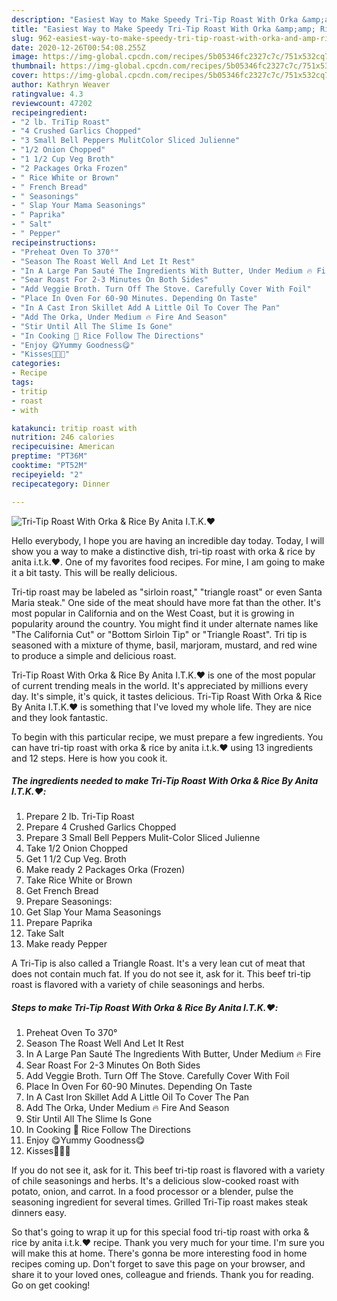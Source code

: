 ```yaml
---
description: "Easiest Way to Make Speedy Tri-Tip Roast With Orka &amp;amp; Rice By Anita I.T.K.♥️"
title: "Easiest Way to Make Speedy Tri-Tip Roast With Orka &amp;amp; Rice By Anita I.T.K.♥️"
slug: 962-easiest-way-to-make-speedy-tri-tip-roast-with-orka-and-amp-rice-by-anita-itk
date: 2020-12-26T00:54:08.255Z
image: https://img-global.cpcdn.com/recipes/5b05346fc2327c7c/751x532cq70/tri-tip-roast-with-orka-rice-by-anita-itk♥️-recipe-main-photo.jpg
thumbnail: https://img-global.cpcdn.com/recipes/5b05346fc2327c7c/751x532cq70/tri-tip-roast-with-orka-rice-by-anita-itk♥️-recipe-main-photo.jpg
cover: https://img-global.cpcdn.com/recipes/5b05346fc2327c7c/751x532cq70/tri-tip-roast-with-orka-rice-by-anita-itk♥️-recipe-main-photo.jpg
author: Kathryn Weaver
ratingvalue: 4.3
reviewcount: 47202
recipeingredient:
- "2 lb. TriTip Roast"
- "4 Crushed Garlics Chopped"
- "3 Small Bell Peppers MulitColor Sliced Julienne"
- "1/2 Onion Chopped"
- "1 1/2 Cup Veg Broth"
- "2 Packages Orka Frozen"
- " Rice White or Brown"
- " French Bread"
- " Seasonings"
- " Slap Your Mama Seasonings"
- " Paprika"
- " Salt"
- " Pepper"
recipeinstructions:
- "Preheat Oven To 370°"
- "Season The Roast Well And Let It Rest"
- "In A Large Pan Sauté The Ingredients With Butter, Under Medium 🔥 Fire"
- "Sear Roast For 2-3 Minutes On Both Sides"
- "Add Veggie Broth. Turn Off The Stove. Carefully Cover With Foil"
- "Place In Oven For 60-90 Minutes. Depending On Taste"
- "In A Cast Iron Skillet Add A Little Oil To Cover The Pan"
- "Add The Orka, Under Medium 🔥 Fire And Season"
- "Stir Until All The Slime Is Gone"
- "In Cooking 🍚 Rice Follow The Directions"
- "Enjoy 😋Yummy Goodness😋"
- "Kisses💋💋💋"
categories:
- Recipe
tags:
- tritip
- roast
- with

katakunci: tritip roast with 
nutrition: 246 calories
recipecuisine: American
preptime: "PT36M"
cooktime: "PT52M"
recipeyield: "2"
recipecategory: Dinner

---
```



![Tri-Tip Roast With Orka &amp; Rice By Anita I.T.K.♥️](https://img-global.cpcdn.com/recipes/5b05346fc2327c7c/751x532cq70/tri-tip-roast-with-orka-rice-by-anita-itk♥️-recipe-main-photo.jpg)

Hello everybody, I hope you are having an incredible day today. Today, I will show you a way to make a distinctive dish, tri-tip roast with orka &amp; rice by anita i.t.k.♥️. One of my favorites food recipes. For mine, I am going to make it a bit tasty. This will be really delicious.

Tri-tip roast may be labeled as &#34;sirloin roast,&#34; &#34;triangle roast&#34; or even Santa Maria steak.&#34; One side of the meat should have more fat than the other. It&#39;s most popular in California and on the West Coast, but it is growing in popularity around the country. You might find it under alternate names like &#34;The California Cut&#34; or &#34;Bottom Sirloin Tip&#34; or &#34;Triangle Roast&#34;. Tri tip is seasoned with a mixture of thyme, basil, marjoram, mustard, and red wine to produce a simple and delicious roast.

Tri-Tip Roast With Orka &amp; Rice By Anita I.T.K.♥️ is one of the most popular of current trending meals in the world. It's appreciated by millions every day. It's simple, it's quick, it tastes delicious. Tri-Tip Roast With Orka &amp; Rice By Anita I.T.K.♥️ is something that I've loved my whole life. They are nice and they look fantastic.


To begin with this particular recipe, we must prepare a few ingredients. You can have tri-tip roast with orka &amp; rice by anita i.t.k.♥️ using 13 ingredients and 12 steps. Here is how you cook it.

<!--inarticleads1-->

##### The ingredients needed to make Tri-Tip Roast With Orka &amp; Rice By Anita I.T.K.♥️:

1. Prepare 2 lb. Tri-Tip Roast
1. Prepare 4 Crushed Garlics Chopped
1. Prepare 3 Small Bell Peppers Mulit-Color Sliced Julienne
1. Take 1/2 Onion Chopped
1. Get 1 1/2 Cup Veg. Broth
1. Make ready 2 Packages Orka (Frozen)
1. Take  Rice White or Brown
1. Get  French Bread
1. Prepare  Seasonings:
1. Get  Slap Your Mama Seasonings
1. Prepare  Paprika
1. Take  Salt
1. Make ready  Pepper


A Tri-Tip is also called a Triangle Roast. It&#39;s a very lean cut of meat that does not contain much fat. If you do not see it, ask for it. This beef tri-tip roast is flavored with a variety of chile seasonings and herbs. 

<!--inarticleads2-->

##### Steps to make Tri-Tip Roast With Orka &amp; Rice By Anita I.T.K.♥️:

1. Preheat Oven To 370°
1. Season The Roast Well And Let It Rest
1. In A Large Pan Sauté The Ingredients With Butter, Under Medium 🔥 Fire
1. Sear Roast For 2-3 Minutes On Both Sides
1. Add Veggie Broth. Turn Off The Stove. Carefully Cover With Foil
1. Place In Oven For 60-90 Minutes. Depending On Taste
1. In A Cast Iron Skillet Add A Little Oil To Cover The Pan
1. Add The Orka, Under Medium 🔥 Fire And Season
1. Stir Until All The Slime Is Gone
1. In Cooking 🍚 Rice Follow The Directions
1. Enjoy 😋Yummy Goodness😋
1. Kisses💋💋💋


If you do not see it, ask for it. This beef tri-tip roast is flavored with a variety of chile seasonings and herbs. It&#39;s a delicious slow-cooked roast with potato, onion, and carrot. In a food processor or a blender, pulse the seasoning ingredient for several times. Grilled Tri-Tip roast makes steak dinners easy. 

So that's going to wrap it up for this special food tri-tip roast with orka &amp; rice by anita i.t.k.♥️ recipe. Thank you very much for your time. I'm sure you will make this at home. There's gonna be more interesting food in home recipes coming up. Don't forget to save this page on your browser, and share it to your loved ones, colleague and friends. Thank you for reading. Go on get cooking!

